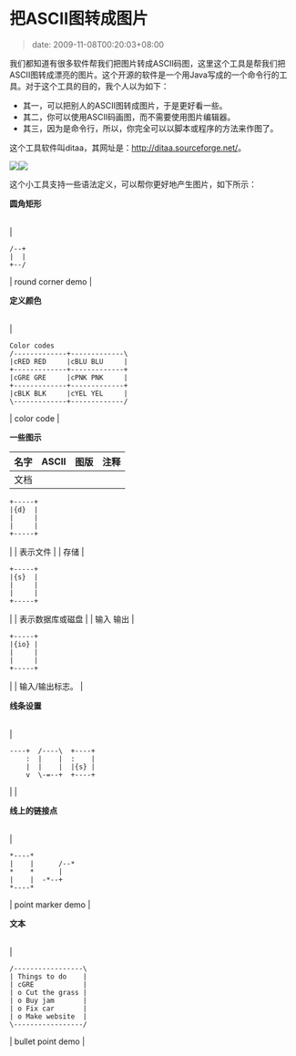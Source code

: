 # 把ASCII图转成图片
>date: 2009-11-08T00:20:03+08:00



我们都知道有很多软件帮我们把图片转成ASCII码图，这里这个工具是帮我们把ASCII图转成漂亮的图片。这个开源的软件是一个用Java写成的一个命令行的工具。对于这个工具的目的，我个人以为如下：


* 其一，可以把别人的ASCII图转成图片，于是更好看一些。
* 其二，你可以使用ASCII码画图，而不需要使用图片编辑器。
* 其三，因为是命令行，所以，你完全可以以脚本或程序的方法来作图了。


这个工具软件叫ditaa，其网址是：<http://ditaa.sourceforge.net/>。


![](http://ditaa.sourceforge.net/images/logo.png)![](http://ditaa.sourceforge.net/images/arrow_hor.png)


这个小工具支持一些语法定义，可以帮你更好地产生图片，如下所示：



**圆角矩形**




|  |  |
| --- | --- |
| 
```
/--+
|  |
+--/
```
 | round corner demo |



**定义颜色**




|  |  |
| --- | --- |
| 
```
Color codes
/-------------+-------------\
|cRED RED     |cBLU BLU     |
+-------------+-------------+
|cGRE GRE     |cPNK PNK     |
+-------------+-------------+
|cBLK BLK     |cYEL YEL     |
\-------------+-------------/
```
 | color code |





**一些图示**




| 名字 | ASCII | 图版 | 注释 |
| --- | --- | --- | --- |
| 文档 | 
```
+-----+
|{d}  |
|     |
|     |
+-----+
```
 |  | 表示文件 |
| 存储 | 
```
+-----+
|{s}  |
|     |
|     |
+-----+
```
 |  | 表示数据库或磁盘 |
| 输入
输出 | 
```
+-----+
|{io} |
|     |
|     |
+-----+
```
 |  | 输入/输出标志。 |





**线条设置**




|  |  |
| --- | --- |
| 
```
----+  /----\  +----+
    :  |    |  :    |
    |  |    |  |{s} |
    v  \-=--+  +----+
```
 |  |






**线上的链接点**




|  |  |
| --- | --- |
| 
```
*----*
|    |      /--*
*    *      |
|    |  -*--+
*----*
```
 | point marker demo |





**文本**




|  |  |
| --- | --- |
| 
```
/-----------------\
| Things to do    |
| cGRE            |
| o Cut the grass |
| o Buy jam       |
| o Fix car       |
| o Make website  |
\-----------------/
```
 | bullet point demo |































